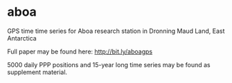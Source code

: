 # aboa
GPS time time series for Aboa research station in Dronning Maud Land, East Antarctica

Full paper may be found here: http://bit.ly/aboagps

5000 daily PPP positions and 15-year long time series may be found as supplement material.
